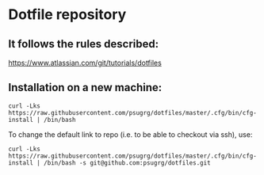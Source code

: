 # Dotfile repository

## It follows the rules described:
https://www.atlassian.com/git/tutorials/dotfiles
	
## Installation on a new machine: 
```
curl -Lks https://raw.githubusercontent.com/psugrg/dotfiles/master/.cfg/bin/cfg-install | /bin/bash
```

To change the default link to repo (i.e. to be able to checkout via ssh), use:
```
curl -Lks https://raw.githubusercontent.com/psugrg/dotfiles/master/.cfg/bin/cfg-install | /bin/bash -s git@github.com:psugrg/dotfiles.git
```
